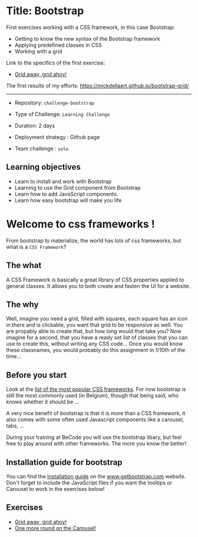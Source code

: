 # Title: Bootstrap
First exercises working with a CSS framework, in this case Bootstrap:
* Getting to know the new syntax of the Bootstrap framework
* Applying predefined classes in CSS
* Working with a grid

Link to the specifics of the first exercise: 
- [Grid away, grid ahoy!](1.Exercise-Grid-Away.md)

The first results of my efforts:
https://mickdellaert.github.io/bootstrap-grid/


---

- Repository: `challenge-bootstrap`
- Type of Challenge: `Learning Challenge`
- Duration: 2 days
- Deployment strategy : Github page

- Team challenge : `solo`

## Learning objectives
- Learn to install and work with Bootstrap
- Learning to use the Grid component from Bootstrap
- Learn how to add JavaScript components.
- Learn how easy bootstrap will make you life

# Welcome to css frameworks !

From bootstrap to materialize, the world has lots of css frameworks, but what is a `CSS Framework`?

## The what

A CSS Framework is basically a great library of CSS properties applied to general classes.
It allows you to both create and fasten the UI for a website.

## The why

Well, imagine you need a grid, filled with squares, each square has an icon in there and is clickable,
you want that grid to be responsive as well. You are propably able to create that, but how long would that take you?
Now imagine for a second, that you have a ready set list of classes that you can use to create this,
without writing any CSS code... Once you would know these classnames, you would probably do this assignment in 1/10th of the time...

## Before you start

Look at the [list of the most popular CSS frameworks](https://scotch.io/bar-talk/6-popular-css-frameworks-to-use-in-2019).
For now bootstrap is still the most commonly used (in Belgium), though that being said, who knows whether it should be ...

A very nice benefit of bootstrap is that it is more than a CSS framework, it also comes with some often used Javascript components like a carousel, tabs, ...

During your training at BeCode you will use the bootstrap libary, but feel free to play around with other frameworks.
The more you know the better!

## Installation guide for bootstrap
You can find the [Installation guide](https://getbootstrap.com/docs/4.3/getting-started/introduction/) on the www.getbootstrap.com website.
Don't forget to include the JavaScript files if you want the tooltips or Carousel to work in the exercises below!

## Exercises
- [Grid away, grid ahoy!](1.Exercise-Grid-Away.md)
- [One more round on the Carousel!](2.Exercise-Carousel.md)
